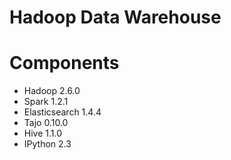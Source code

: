 Hadoop Data Warehouse
===========

# Components

* Hadoop 2.6.0
* Spark 1.2.1
* Elasticsearch 1.4.4
* Tajo 0.10.0
* Hive 1.1.0
* IPython 2.3
